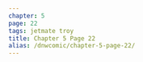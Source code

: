 ```yaml
---
chapter: 5
page: 22
tags: jetmate troy
title: Chapter 5 Page 22
alias: /dnwcomic/chapter-5-page-22/
---
```

